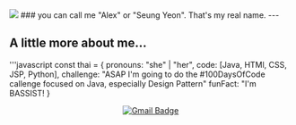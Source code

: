 <img src="https://capsule-render.vercel.app/api?type=Egg&color=auto&height=200&section=header&text=Hello World!&fontSize=90" />
### you can call me "Alex" or "Seung Yeon". That's my real name. 
---

## A little more about me...
'''javascript
const thai = {
	pronouns: "she" | "her",
	code: [Java, HTMl, CSS, JSP, Python],
	challenge: "ASAP I'm going to do the #100DaysOfCode callenge focused on Java, especially Design Pattern"
	funFact: "I'm BASSIST!
}
  <div align=center>
	
  [![Gmail Badge](https://img.shields.io/badge/Gmail-d14836?style=flat-square&logo=Gmail&logoColor=white&link=mailto:ssyysskywalker@gmail.com)](ssyysskywalker@gmail.com)
	
  </div>
